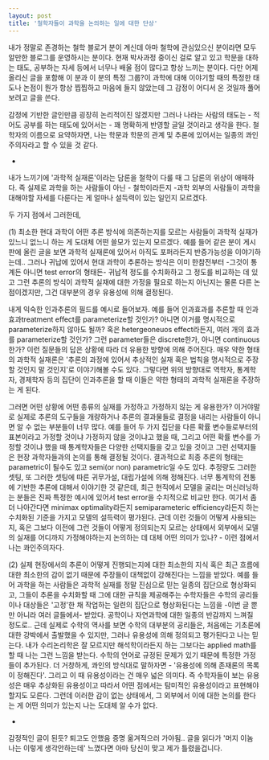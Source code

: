 ```yaml
---
layout: post
title: '철학자들이 과학을 논의하는 일에 대한 단상'
---
```


내가 정말로 존경하는 철학 블로거 분이 계신데 아마 철학에 관심있으신 분이라면 모두 알만한 블로그를 운영하시는 분이다. 현재 박사과정 중이신 걸로 알고 있고 학문을 대하는 태도, 공부하는 자세 등에서 너무나 배울 점이 많다고 항상 느끼는 분이다. 다만 어제 올리신 글을 포함해 이 분과 이 분의 특정 그룹?이 과학에 대해 이야기할 때의 특정한 태도나 논점이 뭔가 항상 찝찝하고 마음에 들지 않았는데 그 감정이 어디서 온 것일까 풀어보려고 글을 쓴다. 

감정에 기반한 글인만큼 굉장히 논리적이진 않겠지만 그러나 나라는 사람의 태도는 - 적어도 공부를 하는 태도에 있어서는 - 꽤 명확하게 반영할 글일 것이라고 생각을 한다. 철학자의 이름으로 요약하자면, 나는 학문과 학문의 관계 및 추론에 있어서는 일종의 콰인주의자라고 할 수 있을 것 같다. 

-

내가 느끼기에 '과학적 실재론'이라는 담론을 철학이 다룰 때 그 담론의 위상이 애매하다. 즉 실제로 과학을 하는 사람들이 아닌 - 철학이라든지 -과학 외부의 사람들이 과학을 대해야할 자세를 다룬다는 게 얼마나 설득력이 있는 일인지 모르겠다.

두 가지 점에서 그러한데, 

(1) 최소한 현대 과학이 어떤 추론 방식에 의존하는지를 모르는 사람들이 과학적 실재가 있느니 없느니 하는 게 도대체 어떤 쓸모가 있는지 모르겠다. 예를 들어 같은 분이 게시판에 올린 글을 보면 과학적 실재론에 있어서 아직도 포퍼라든지 반증가능성을 이야기하는데.. 
그러나 귀납에 있어서 현대 과학이 추론하는 방식은 이미 한참전부터 -그것이 통계든 아니면 test error의 형태든- 귀납적 정도를 수치화하고 그 정도를 비교하는 데 있고 그런 추론의 방식이 과학적 실재에 대한 가정을 필요로 하는지 아닌지는 물론 다른 논점이겠지만, 그건 대부분의 경우 유용성에 의해 결정된다. 

내게 익숙한 인과추론의 필드를 예시로 들어보자. 예를 들어 인과효과를 추론할 때 인과효과treatment effect를 parameterize할 것인가? 아니면 이거를 명시적으로 parameterize하지 않아도 될까? 혹은 hetergeoneuos effect라든지, 여러 개의 효과를 parameterize할 것인가? 그런 parameter들은 discrete한가, 아니면 continuous한가? 이런 질문들의 답은 상황에 따라 더 유용한 방향에 의해 주어진다. 
매우 약한 형태의 과학적 실재론은 '추론의 과정에 있어서 추상적인 실재 혹은 법칙을 명시적으로 주장할 것인지 말 것인지'로 이야기해볼 수도 있다. 그렇다면 위의 방향대로 역학자, 통계학자, 경제학자 등의 집단이 인과추론을 할 때 이들은 약한 형태의 과학적 실재론을 주장하는 게 된다.

그러면 어떤 상황에 어떤 종류의 실재를 가정하고 가정하지 않는 게 유용한가? 이거야말로 실제로 추론의 도구들을 개량하거나 추론의 결과물들로 결정을 내리는 사람들이 아니면 알 수 없는 부분들이 너무 많다. 예를 들어 두 가지 집단을 다른 확률 변수들로부터의 표본이라고 가정할 것이냐 가정하지 않을 것이냐고 했을 때, 그리고 어떤 확률 변수를 가정할 것이냐 했을 때 통계학자들은 다양한 선택지들을 갖고 있을 것이고 그런 선택지들은 현장 과학자들과의 논의를 통해 결정될 것이다. 결과적으로 최종 추론의 형태는 parametric이 될수도 있고 semi(or non) parametric일 수도 있다. 추정량도 그러한 셋팅, 또 그러한 셋팅에 따른 귀무가설, 대립가설에 의해 정해진다.
너무 통계학의 전통에 기반한 추론에 대해서 이야기한 것 같은데, 최근 현직에서 모델을 굴리는 머신러닝하는 분들은 진짜 특정한 예시에 있어서 test error을 수치적으로 비교만 한다. 여기서 좀 더 나아간다면 minimax optimality라든지 semiparameteric efficiency라든지 하는 수치화된 기준을 가지고 모델의 설득력이 평가된다. 근데 이런 것들이 어떻게 사용되는지, 혹은 그보다 이전에 그런 것들이 어떻게 정의되는지 모르는 상태에서 외부에서 모델의 실재를 어디까지 가정해야하는지 논의하는 데 대체 어떤 의미가 있나? - 이런 점에서 나는 콰인주의자다.

(2) 실제 현장에서의 추론이 어떻게 진행되는지에 대한 최소한의 지식 혹은 최근 흐름에 대한 최소한의 감이 없기 때문에 주장들이 대책없이 강해진다는 느낌을 받았다. 
예를 들어 과학을 하는 사람들은 과학적 실재를 정말 진심으로 믿는 일종의 집단으로 형상화되고,
그들이 추론을 수치화할 때 그에 대한 규칙을 제공해주는 수학자들은 수학의 공리들이나 대상들은 '고정'한 채 작업하는 일련의 집단으로 형상화된다는 느낌을 -이번 글 뿐만 아니라 여러 글들에서- 받았다. 공학이나 자연과학에 대한 일종의 반감까지 느껴질 정도로.. 
근데 실제로 수학의 역사를 보면 수학의 대부분의 공리들은, 처음에는 기초론에 대한 강박에서 출발했을 수 있지만, 그러나 유용성에 의해 정의되고 평가된다고 나는 믿는다. 내가 수리논리학은 잘 모르지만 해석학이라든지 하는 그보다는 applied math를 할 때 나는 그런 느낌을 받는다. 수학의 언어로 규정된 문제가 있기 때문에 특정한 가정들이 추가된다. 더 거창하게, 콰인의 방식대로 말하자면 - '유용성에 의해 존재론의 목록이 정해진다'. 그리고 이 때 유용성이라는 건 매우 넓은 의미다. 즉 수학자들이 보는 유용성은 매우 추상화된 유용성이고 따라서 어떤 점에서는 탐미적인 유용성이라고 표현해야할지도 모른다. 그런데 이러한 감이 없는 상태에서, 그 외부에서 이에 대한 논의를 한다는 게 어떤 의미가 있는지 나는 도대체 알 수가 없다.

-

감정적인 글이 된듯? 퇴고도 안했음 증명 옮겨적으러 가야됨.. 글을 읽다가 '머지 이놈 나는 이렇게 생각안하는데' 느꼈다면 아마 당신이 맞고 제가 틀렸을겁니다.
